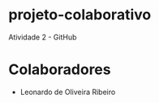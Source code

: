 # projeto-colaborativo
Atividade 2 - GitHub

<h1>Colaboradores</h1>
<ul>
	<li> Leonardo de Oliveira Ribeiro</li>
</ul>
